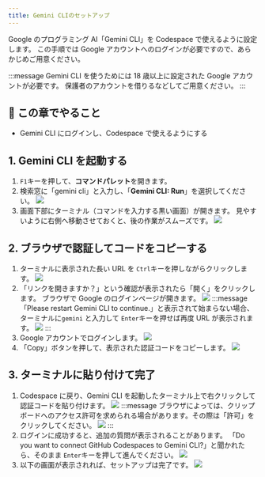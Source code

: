 ```yaml
---
title: Gemini CLIのセットアップ
---
```


Google のプログラミング AI「Gemini CLI」を Codespace で使えるように設定します。
この手順では Google アカウントへのログインが必要ですので、あらかじめご用意ください。

:::message
Gemini CLI を使うためには 18 歳以上に設定された Google アカウントが必要です。
保護者のアカウントを借りるなどしてご用意ください。
:::

## 🎯 この章でやること

- Gemini CLI にログインし、Codespace で使えるようにする

## 1. Gemini CLI を起動する

1. `F1`キーを押して、**コマンドパレット**を開きます。
2. 検索窓に「gemini cli」と入力し、「**Gemini CLI: Run**」を選択してください。
   ![](/images/minecraft-plugin-tutorial/setup-gemini/command-palette-gemini-cli.png)
3. 画面下部にターミナル（コマンドを入力する黒い画面）が開きます。
   見やすいように右側へ移動させておくと、後の作業がスムーズです。
   ![](/images/minecraft-plugin-tutorial/setup-gemini/terminal-move.gif)

## 2. ブラウザで認証してコードをコピーする

1. ターミナルに表示された長い URL を `Ctrl`キーを押しながらクリックします。
   ![](/images/minecraft-plugin-tutorial/setup-gemini/gemini-cli-auth-url.png)
2. 「リンクを開きますか？」という確認が表示されたら「開く」をクリックします。
   ブラウザで Google のログインページが開きます。
   ![](/images/minecraft-plugin-tutorial/setup-gemini/terminal-open-web-link.png)
   :::message
   「Please restart Gemini CLI to continue.」と表示されて始まらない場合、ターミナルに`gemini` と入力して `Enter`キーを押せば再度 URL が表示されます。
   ![](/images/minecraft-plugin-tutorial/setup-gemini/gemini-cli-restart.gif)
   :::
3. Google アカウントでログインします。
   ![](/images/minecraft-plugin-tutorial/setup-gemini/google-login.png)
4. 「Copy」ボタンを押して、表示された認証コードをコピーします。
   ![](/images/minecraft-plugin-tutorial/setup-gemini/google-auth-code.png)

## 3. ターミナルに貼り付けて完了

1. Codespace に戻り、Gemini CLI を起動したターミナル上で右クリックして認証コードを貼り付けます。
   ![](/images/minecraft-plugin-tutorial/setup-gemini/terminal-paste-code.png)
   :::message
   ブラウザによっては、クリップボードへのアクセス許可を求められる場合があります。その際は「許可」をクリックしてください。
   ![](/images/minecraft-plugin-tutorial/setup-gemini/clipboard-permission.png)
   :::
2. ログインに成功すると、追加の質問が表示されることがあります。
   「Do you want to connect GitHub Codespaces to Gemini CLI?」と聞かれたら、そのまま `Enter`キーを押して進んでください。
   ![](/images/minecraft-plugin-tutorial/setup-gemini/gemini-cli-login-success.png)
3. 以下の画面が表示されれば、セットアップは完了です。
   ![](/images/minecraft-plugin-tutorial/setup-gemini/gemini-cli-ready.png)
